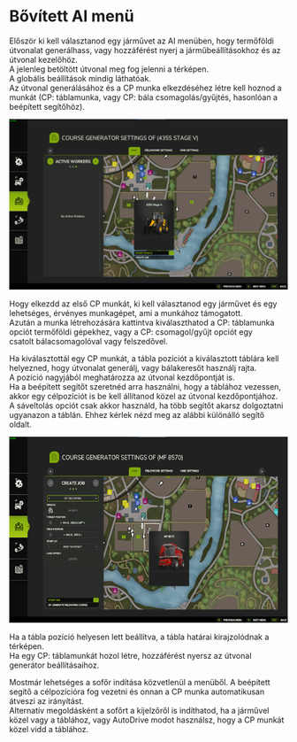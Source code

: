 # Bővített AI menü

  
Először ki kell választanod egy járművet az AI menüben, hogy termőföldi útvonalat generálhass, vagy hozzáférést nyerj a járműbeállításokhoz és az útvonal kezelőhöz.  
A jelenleg betöltött útvonal meg fog jelenni a térképen.  
A globális beállítások mindig láthatóak.  
Az útvonal generálásához és a CP munka elkezdéséhez létre kell hoznod a munkát (CP: táblamunka, vagy CP: bála csomagolás/gyűjtés, hasonlóan a beépített segítőhöz).  


![Image](../assets/images/startjobmenuhelp_0_0_1024_895.png)

  
Hogy elkezdd az első CP munkát, ki kell választanod egy járművet és egy lehetséges, érvényes munkagépet, ami a munkához támogatott.  
Azután a munka létrehozására kattintva kiválaszthatod a CP: táblamunka opciót termőföldi gépekhez, vagy a CP: csomagol/gyűjt opciót egy   
csatolt bálacsomagolóval vagy felszedővel.  


  
Ha kiválasztottál egy CP munkát, a tábla pozíciót a kiválasztott táblára kell helyezned, hogy útvonalat generálj, vagy bálakeresőt használj rajta.  
A pozíció nagyjából meghatározza az útvonal kezdőpontját is.  
Ha a beépített segítőt szeretnéd arra használni, hogy a táblához vezessen, akkor egy célpozíciót is be kell állítanod közel az útvonal kezdőpontjához.  
A sáveltolás opciót csak akkor használd, ha több segítőt akarsz dolgoztatni ugyanazon a táblán. Ehhez kérlek nézd meg az alábbi különálló segítő oldalt.  


![Image](../assets/images/readyjobmenuhelp_0_0_765_510.png)

  
Ha a tábla pozíció helyesen lett beállítva, a tábla határai kirajzolódnak a térképen.  
Ha egy  CP: táblamunkát hozol létre, hozzáférést nyersz az útvonal generátor beállításaihoz.  


  
Mostmár lehetséges a sofőr indítása közvetlenül a menüből. A beépített segítő a célpozícióra fog vezetni és onnan a CP munka automatikusan átveszi az irányítást.  
Alternatív megoldásként a sofőrt a kijelzőről is indíthatod, ha a járművel közel vagy a táblához, vagy AutoDrive modot használsz, hogy a CP munkát közel vidd a táblához.  


